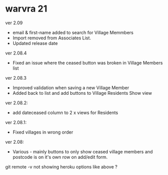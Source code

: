 # warvra 21
ver 2.09
- email & first-name added to search for Village Memmbers
- Import removed from Associates List.
- Updated release date 

ver 2.08.4
- Fixed an issue where the ceased button was broken in Village Members list

ver 2.08.3
- Improved validation when saving a new Village Member
- Added back to list and add buttons to Village Residents Show view

ver 2.08.2:
- add dateceased column to 2 x views for Residents

ver 2.08.1:
- Fixed villages in wrong order

ver 2.08:
- Various - mainly buttons to only show ceased village members and postcode is on it's own row on add/edit form.

git remote -v  not showing heroku options like above ?